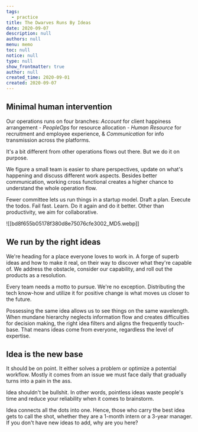 ```yaml
---
tags: 
  - practice
title: The Dwarves Runs By Ideas
date: 2020-09-07
description: null
authors: null
menu: memo
toc: null
notice: null
type: null
show_frontmatter: true
author: null
created_time: 2020-09-01
created: 2020-09-07
---
```




## Minimal human intervention

Our operations runs on four branches: <span style='color:pink_background'>*Account*</span> for client happiness arrangement - <span style='color:pink_background'>*PeopleOps*</span> for resource allocation - <span style='color:pink_background'>*Human Resource*</span> for recruitment and employee experience, & <span style='color:pink_background'>*Communication*</span> for info transmission across the platforms. 


It's a bit different from other operations flows out there. But we do it on purpose.


We figure a small team is easier to share perspectives, update on what's happening and discuss different work aspects. Besides better communication, working cross functional creates a higher chance to understand the whole operation flow. 


Fewer committee lets us run things in a startup model. Draft a plan. Execute the todos. Fail fast. Learn. Do it again and do it better. Other than productivity, we aim for collaborative.


![[bd8f655b05178f380d8e75076cfe3002_MD5.webp]]


## We run by the right ideas

We're heading for a place everyone loves to work in. A forge of superb ideas and how to make it real, on their way to discover what they're capable of. We address the obstacle, consider our capability, and roll out the products as a resolution.

Every team needs a motto to pursue. We're no exception. Distributing the tech know-how and utilize it for positive change is what moves us closer to the future. 

Possessing the same idea allows us to see things on the same wavelength. When mundane hierarchy neglects information flow and creates difficulties for decision making, the right idea filters and aligns the frequently touch-base. That means ideas come from everyone, regardless the level of expertise. 

## Idea is the new base

It should be on point. It either solves a problem or optimize a potential workflow. Mostly it comes from an issue we must face daily that gradually turns into a pain in the ass.

Idea shouldn't be bullshit. In other words, pointless ideas waste people's time and reduce your reliability when it comes to brainstorm.

Idea connects all the dots into one. Hence, those who carry the best idea gets to call the shot, whether they are a 1-month intern or a 3-year manager. If you don't have new ideas to add, why are you here?

